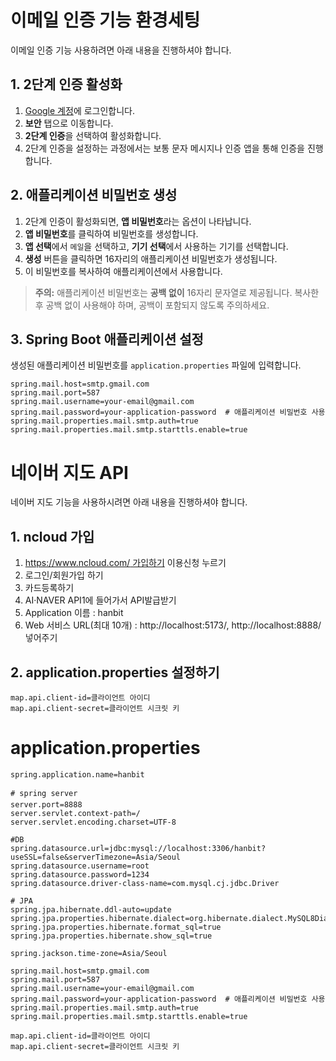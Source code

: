 # 이메일 인증 기능 환경세팅
이메일 인증 기능 사용하려면 아래 내용을 진행하셔야 합니다.

## 1. 2단계 인증 활성화
1. [Google 계정](https://myaccount.google.com/)에 로그인합니다.
2. **보안** 탭으로 이동합니다.
3. **2단계 인증**을 선택하여 활성화합니다.
4. 2단계 인증을 설정하는 과정에서는 보통 문자 메시지나 인증 앱을 통해 인증을 진행합니다.

## 2. 애플리케이션 비밀번호 생성
1. 2단계 인증이 활성화되면, **앱 비밀번호**라는 옵션이 나타납니다.
2. **앱 비밀번호**를 클릭하여 비밀번호를 생성합니다.
3. **앱 선택**에서 `메일`을 선택하고, **기기 선택**에서 사용하는 기기를 선택합니다.
4. **생성** 버튼을 클릭하면 16자리의 애플리케이션 비밀번호가 생성됩니다.
5. 이 비밀번호를 복사하여 애플리케이션에서 사용합니다.

> **주의:** 애플리케이션 비밀번호는 **공백 없이** 16자리 문자열로 제공됩니다. 복사한 후 공백 없이 사용해야 하며, 공백이 포함되지 않도록 주의하세요.

## 3. Spring Boot 애플리케이션 설정
생성된 애플리케이션 비밀번호를 `application.properties` 파일에 입력합니다.

```properties
spring.mail.host=smtp.gmail.com
spring.mail.port=587
spring.mail.username=your-email@gmail.com
spring.mail.password=your-application-password  # 애플리케이션 비밀번호 사용
spring.mail.properties.mail.smtp.auth=true
spring.mail.properties.mail.smtp.starttls.enable=true
````
# 네이버 지도 API
네이버 지도 기능을 사용하시려면 아래 내용을 진행하셔야 합니다.

## 1. ncloud 가입
1. [https://www.ncloud.com/ 가입하기](https://www.ncloud.com/product/applicationService/maps) 이용신청 누르기
2. 로그인/회원가입 하기
3. 카드등록하기
4. AI·NAVER API1에 들어가서 API발급받기
5. Application 이름 : hanbit
6. Web 서비스 URL(최대 10개) : http://localhost:5173/, http://localhost:8888/ 넣어주기

## 2. application.properties 설정하기
```
map.api.client-id=클라이언트 아이디
map.api.client-secret=클라이언트 시크릿 키
```

# application.properties
```
spring.application.name=hanbit

# spring server
server.port=8888
server.servlet.context-path=/
server.servlet.encoding.charset=UTF-8

#DB
spring.datasource.url=jdbc:mysql://localhost:3306/hanbit?useSSL=false&serverTimezone=Asia/Seoul
spring.datasource.username=root
spring.datasource.password=1234
spring.datasource.driver-class-name=com.mysql.cj.jdbc.Driver

# JPA 
spring.jpa.hibernate.ddl-auto=update
spring.jpa.properties.hibernate.dialect=org.hibernate.dialect.MySQL8Dialect
spring.jpa.properties.hibernate.format_sql=true
spring.jpa.properties.hibernate.show_sql=true

spring.jackson.time-zone=Asia/Seoul

spring.mail.host=smtp.gmail.com
spring.mail.port=587
spring.mail.username=your-email@gmail.com
spring.mail.password=your-application-password  # 애플리케이션 비밀번호 사용
spring.mail.properties.mail.smtp.auth=true
spring.mail.properties.mail.smtp.starttls.enable=true

map.api.client-id=클라이언트 아이디
map.api.client-secret=클라이언트 시크릿 키



